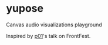 # yupose
Canvas audio visualizations playground

Inspired by [p01](http://www.p01.org/)'s talk on FrontFest.
